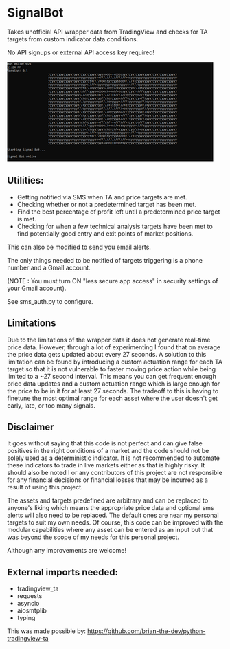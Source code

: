 # SignalBot

Takes unofficial API wrapper data from TradingView and checks for TA targets from custom indicator data conditions.
 
No API signups or external API access key required!

<img src="./images/signalbotv01.png" width="480px"></img>

## Utilities: 

- Getting notified via SMS when TA and price targets are met.
- Checking whether or not a predetermined target has been met.
- Find the best percentage of profit left until a predetermined price target is met.
- Checking for when a few technical analysis targets have been met to find potentially good entry and exit points of market positions.
 
This can also be modified to send you email alerts. 





The only things needed to be notified of targets triggering is a phone number and a Gmail account. 

(NOTE : You must turn ON "less secure app access" in security settings of your Gmail account).

See sms_auth.py to configure.


## Limitations

Due to the limitations of the wrapper data it does not generate real-time price data. However, through a lot of experimenting I found that on average the price data gets updated about every 27 seconds. A solution to this limitation can be found by introducing a custom actuation range for each TA target so that it is not vulnerable to faster moving price action while being limited to a ~27 second interval. This means you can get frequent enough price data updates and a custom actuation range which is large enough for the price to be in it for at least 27 seconds. The tradeoff to this is having to finetune the most optimal range for each asset where the user doesn't get early, late, or too many signals. 


## Disclaimer

It goes without saying that this code is not perfect and can give false positives in the right conditions of a market and the code should not be solely used as a deterministic indicator. It is not recommended to automate these indicators to trade in live markets either as that is highly risky.
It should also be noted I or any contributors of this project are not responsible for any financial decisions or financial losses that may be incurred as a result of using this project. 


 
The assets and targets predefined are arbitrary and can be replaced to anyone's liking which means the appropriate price data and optional sms alerts will also need to be replaced. The default ones are near my personal targets to suit my own needs. Of course, this code can be improved with the modular capabilities where any asset can be entered as an input but that was beyond the scope of my needs for this personal project. 

Although any improvements are welcome!




## External imports needed:
- tradingview_ta
- requests
- asyncio
- aiosmtplib
- typing



This was made possible by: https://github.com/brian-the-dev/python-tradingview-ta

